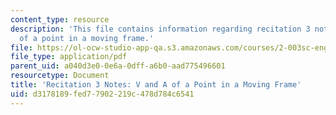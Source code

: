 ```yaml
---
content_type: resource
description: 'This file contains information regarding recitation 3 notes: v and a
  of a point in a moving frame.'
file: https://ol-ocw-studio-app-qa.s3.amazonaws.com/courses/2-003sc-engineering-dynamics-fall-2011/d3178189fed77902219c478d784c6541_MIT2_003SCF11_rec3notes.pdf
file_type: application/pdf
parent_uid: a040d3e0-0e6a-0dff-a6b0-aad775496601
resourcetype: Document
title: 'Recitation 3 Notes: V and A of a Point in a Moving Frame'
uid: d3178189-fed7-7902-219c-478d784c6541
---
```

